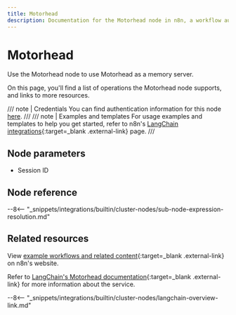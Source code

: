 ```yaml
---
title: Motorhead
description: Documentation for the Motorhead node in n8n, a workflow automation platform. Includes details of operations and configuration, and links to examples and credentials information.
---
```


# Motorhead

Use the Motorhead node to use Motorhead as a memory server.

On this page, you'll find a list of operations the Motorhead node supports, and links to more resources.

/// note | Credentials
You can find authentication information for this node [here](/integrations/builtin/credentials/motorhead/).
///
/// note | Examples and templates
For usage examples and templates to help you get started, refer to n8n's [LangChain integrations](https://n8n.io/integrations/motorhead/){:target=_blank .external-link} page.
///	
## Node parameters

* Session ID

## Node reference

--8<-- "_snippets/integrations/builtin/cluster-nodes/sub-node-expression-resolution.md"

## Related resources

View [example workflows and related content](https://n8n.io/integrations/motorhead/){:target=_blank .external-link} on n8n's website.

Refer to [LangChain's Motorhead documentation](https://js.langchain.com/docs/modules/memory/integrations/motorhead_memory){:target=_blank .external-link} for more information about the service.

--8<-- "_snippets/integrations/builtin/cluster-nodes/langchain-overview-link.md"
